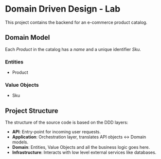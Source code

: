 # Domain Driven Design - Lab

This project contains the backend for an e-commerce product catalog. 

## Domain Model

Each _Product_ in the catalog has a _name_ and a unique identifier _Sku_. 

### Entities

- Product

### Value Objects

- Sku

## Project Structure

The structure of the source code is based on the DDD layers: 

- **API**: Entry-point for incoming user requests.
- **Application**: Orchestration layer, translates API objects <-> Domain models.
- **Domain**: Entities, Value Objects and all the business logic goes here.
- **Infrastructure**: Interacts with low level external services like databases.




